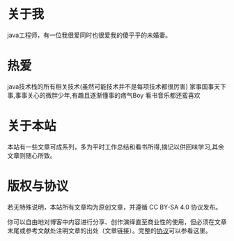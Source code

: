 # 关于我

java工程师，有一位我很爱同时也很爱我的傻乎乎的未婚妻。



# 	热爱
java技术栈的所有相关技术(虽然可能技术并不是每项技术都很厉害)
家事国事天下事,事事关心的微胖少年,有趣且逐渐懂事的痞气Boy
看书音乐都还蛮喜欢



# 	关于本站
本站有一些文章可成系列，多为平时工作总结和看书所得,摘记以供回味学习,其余文章则随心所致。




# 	版权与协议
若无特殊说明，本站所有文章均为原创文章，并遵循 CC BY-SA 4.0 协议发布。

你可以自由地对博客中内容进行分享、创作演绎直至商业性的使用，但必须在文章末尾或参考文献处注明文章的出处（文章链接）。完整的[协议](https://creativecommons.org/licenses/by-nc-sa/4.0/)可以参看这里。